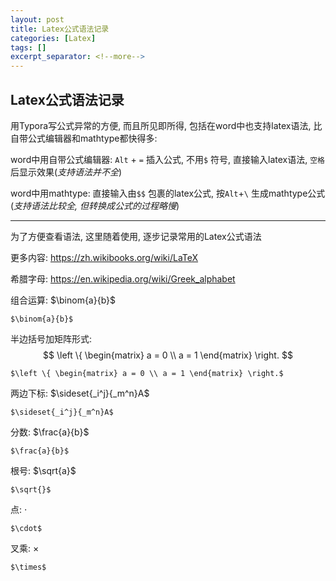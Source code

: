 ```yaml
---
layout: post
title: Latex公式语法记录
categories: [Latex]
tags: []
excerpt_separator: <!--more-->
---
```


<!--categories: [Ubuntu, Database, Python, Github, Web, Tutorial, Test, Shell, LeetCode, Game, Latex]-->
<!--tags: [jekyll, python3, github, Django, markdown, mysql, shell, ]-->

## Latex公式语法记录

用Typora写公式异常的方便, 而且所见即所得, 包括在word中也支持latex语法, 比自带公式编辑器和mathtype都快得多:

word中用自带公式编辑器: `Alt` + `=` 插入公式, 不用`$` 符号, 直接输入latex语法, `空格` 后显示效果(*支持语法并不全*) 

word中用mathtype: 直接输入由`$$` 包裹的latex公式, 按`Alt`+`\` 生成mathtype公式(*支持语法比较全, 但转换成公式的过程略慢*) 

---

为了方便查看语法, 这里随着使用, 逐步记录常用的Latex公式语法

<!--more-->

更多内容:  <https://zh.wikibooks.org/wiki/LaTeX>

希腊字母: <https://en.wikipedia.org/wiki/Greek_alphabet>

组合运算: $\binom{a}{b}$  

```
$\binom{a}{b}$
```

半边括号加矩阵形式:
$$
\left \{
\begin{matrix} 
a = 0 \\ 
a = 1 
\end{matrix} \right.
$$

```
$\left \{ \begin{matrix} a = 0 \\ a = 1 \end{matrix} \right.$
```

两边下标: $\sideset{_i^j}{_m^n}A$  

```
$\sideset{_i^j}{_m^n}A$
```

分数: $\frac{a}{b}$  

```
$\frac{a}{b}$
```

根号: $\sqrt{a}$ 

```
$\sqrt{}$
```

点: $\cdot$ 

```
$\cdot$
```

叉乘: $\times$ 

```
$\times$
```